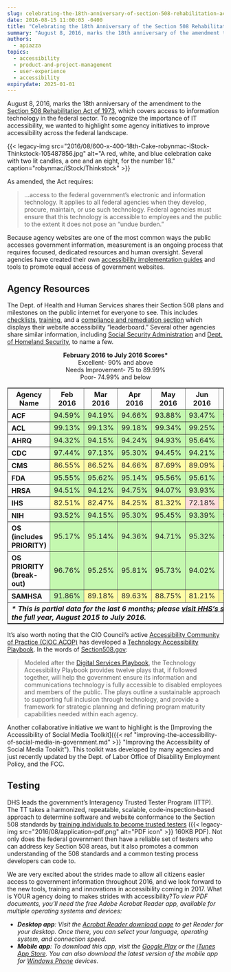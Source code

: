 ```yaml
---
slug: celebrating-the-18th-anniversary-of-section-508-rehabilitation-act
date: 2016-08-15 11:00:03 -0400
title: "Celebrating the 18th Anniversary of the Section 508 Rehabilitation Act"
summary: "August 8, 2016, marks the 18th anniversary of the amendment to the Section 508 Rehabilitation Act of 1973. To recognize the importance of IT accessibility, we wanted to highlight some agency initiatives to improve accessibility across the federal landscape."
authors:
  - apiazza
topics:
  - accessibility
  - product-and-project-management
  - user-experience
  - accessibility
expirydate: 2025-01-01
---
```


August 8, 2016, marks the 18th anniversary of the amendment to the [Section 508 Rehabilitation Act of 1973](http://www.section508.gov/section-508-of-the-rehabilitation-act "Section 508 Rehabilitation Act of 1973"), which covers access to information technology in the federal sector. To recognize the importance of IT accessibility, we wanted to highlight some agency initiatives to improve accessibility across the federal landscape.

{{< legacy-img src="2016/08/600-x-400-18th-Cake-robynmac-iStock-Thinkstock-105487856.jpg" alt="A red, white, and blue celebration cake with two lit candles, a one and an eight, for the number 18." caption="robynmac/iStock/Thinkstock" >}} 

As amended, the Act requires:

> &#8230;access to the federal government&#8217;s electronic and information technology. It applies to all federal agencies when they develop, procure, maintain, or use such technology. Federal agencies must ensure that this technology is accessible to employees and the public to the extent it does not pose an &#8220;undue burden.&#8221;

Because agency websites are one of the most common ways the public accesses government information, measurement is an ongoing process that requires focused, dedicated resources and human oversight. Several agencies have created their own [accessibility implementation guides](https://section508.gov/agency-shared-guidance "accessibility implementation guides") and tools to promote equal access of government websites.

## Agency Resources

The Dept. of Health and Human Services shares their Section 508 plans and milestones on the public internet for everyone to see. This includes [checklists](http://www.hhs.gov/web/section-508/making-files-accessible/checklist/ "checklists"), [training](http://www.hhs.gov/web/section-508/training-in-508/index.html "training"), and a [compliance and remediation section](http://www.hhs.gov/web/section-508/compliance-and-remediation/index.html "compliance and remediation section") which displays their website accessibility “leaderboard.” Several other agencies share similar information, including [Social Security Administration](https://www.ssa.gov/accessibility/508_overview.html "Social Security Administration 508 Overview") and [Dept. of  Homeland Security](https://www.dhs.gov/accessibility "DHS accessibility notice"), to name a few.

<p style="text-align: center">
  <b>February 2016 to July 2016 Scores*</b><br /> Excellent- 90% and above<br /> Needs Improvement- 75 to 89.99%<br /> Poor- 74.99% and below
</p>

<table border="1" width="100%">
  <tr>
    <th style="text-align: center" scope="col">
      Agency<br /> Name
    </th>
    <th style="text-align: center" scope="col">
      Feb<br /> 2016
    </th>
    <th style="text-align: center" scope="col">
      Mar<br /> 2016
    </th>
    <th style="text-align: center" scope="col">
      Apr<br /> 2016
    </th>
    <th style="text-align: center" scope="col">
      May<br /> 2016
    </th>
    <th style="text-align: center" scope="col">
      Jun<br /> 2016
    </th>
    <th style="text-align: center" scope="col">
      Jul<br /> 2016
    </th>
  </tr>
  <tr>
    <th scope="row" align="left">
      ACF
    </th>
    <td style="background: #c4f8af;text-align: right">
      94.59%
    </td>
    <td style="background: #c4f8af;text-align: right">
      94.19%
    </td>
    <td style="background: #c4f8af;text-align: right">
      94.66%
    </td>
    <td style="background: #c4f8af;text-align: right">
      93.88%
    </td>
    <td style="background: #c4f8af;text-align: right">
      93.47%
    </td>
    <td style="background: #c4f8af;text-align: right">
      94.41%
    </td>
  </tr>
  <tr>
    <th scope="row" align="left">
      ACL
    </th>
    <td style="background: #c4f8af;text-align: right">
      99.13%
    </td>
    <td style="background: #c4f8af;text-align: right">
      99.13%
    </td>
    <td style="background: #c4f8af;text-align: right">
      99.18%
    </td>
    <td style="background: #c4f8af;text-align: right">
      99.34%
    </td>
    <td style="background: #c4f8af;text-align: right">
      99.25%
    </td>
    <td style="background: #c4f8af;text-align: right">
      98.99%
    </td>
  </tr>
  <tr>
    <th scope="row" align="left">
      AHRQ
    </th>
    <td style="background: #c4f8af;text-align: right">
      94.32%
    </td>
    <td style="background: #c4f8af;text-align: right">
      94.15%
    </td>
    <td style="background: #c4f8af;text-align: right">
      94.24%
    </td>
    <td style="background: #c4f8af;text-align: right">
      94.93%
    </td>
    <td style="background: #c4f8af;text-align: right">
      95.64%
    </td>
    <td style="background: #c4f8af;text-align: right">
      94.86%
    </td>
  </tr>
  <tr>
    <th scope="row" align="left">
      CDC
    </th>
    <td style="background: #c4f8af;text-align: right">
      97.44%
    </td>
    <td style="background: #c4f8af;text-align: right">
      97.13%
    </td>
    <td style="background: #c4f8af;text-align: right">
      95.30%
    </td>
    <td style="background: #c4f8af;text-align: right">
      94.45%
    </td>
    <td style="background: #c4f8af;text-align: right">
      94.21%
    </td>
    <td style="background: #c4f8af;text-align: right">
      94.49%
    </td>
  </tr>
  <tr>
    <th scope="row" align="left">
      CMS
    </th>
    <td style="background: #fffca6;text-align: right">
      86.55%
    </td>
    <td style="background: #fffca6;text-align: right">
      86.52%
    </td>
    <td style="background: #fffca6;text-align: right">
      84.66%
    </td>
    <td style="background: #fffca6;text-align: right">
      87.69%
    </td>
    <td style="background: #fffca6;text-align: right">
      89.09%
    </td>
    <td style="background: #fffca6;text-align: right">
      89.26%
    </td>
  </tr>
  <tr>
    <th scope="row" align="left">
      FDA
    </th>
    <td style="background: #c4f8af;text-align: right">
      95.55%
    </td>
    <td style="background: #c4f8af;text-align: right">
      95.62%
    </td>
    <td style="background: #c4f8af;text-align: right">
      95.14%
    </td>
    <td style="background: #c4f8af;text-align: right">
      95.56%
    </td>
    <td style="background: #c4f8af;text-align: right">
      95.61%
    </td>
    <td style="background: #c4f8af;text-align: right">
      95.53%
    </td>
  </tr>
  <tr>
    <th scope="row" align="left">
      HRSA
    </th>
    <td style="background: #c4f8af;text-align: right">
      94.51%
    </td>
    <td style="background: #c4f8af;text-align: right">
      94.12%
    </td>
    <td style="background: #c4f8af;text-align: right">
      94.75%
    </td>
    <td style="background: #c4f8af;text-align: right">
      94.07%
    </td>
    <td style="background: #c4f8af;text-align: right">
      93.93%
    </td>
    <td style="background: #c4f8af;text-align: right">
      94.10%
    </td>
  </tr>
  <tr>
    <th scope="row" align="left">
      IHS
    </th>
    <td style="background: #fffca6;text-align: right">
      82.51%
    </td>
    <td style="background: #fffca6;text-align: right">
      82.47%
    </td>
    <td style="background: #fffca6;text-align: right">
      84.25%
    </td>
    <td style="background: #fffca6;text-align: right">
      81.32%
    </td>
    <td style="background: #ffdcdb;text-align: right">
      72.18%
    </td>
    <td style="background: #fffca6;text-align: right">
      75.64%
    </td>
  </tr>
  <tr>
    <th scope="row" align="left">
      NIH
    </th>
    <td style="background: #c4f8af;text-align: right">
      93.52%
    </td>
    <td style="background: #c4f8af;text-align: right">
      94.15%
    </td>
    <td style="background: #c4f8af;text-align: right">
      95.30%
    </td>
    <td style="background: #c4f8af;text-align: right">
      95.45%
    </td>
    <td style="background: #c4f8af;text-align: right">
      93.39%
    </td>
    <td style="background: #c4f8af;text-align: right">
      90.66%
    </td>
  </tr>
  <tr>
    <th scope="row" align="left">
      OS<br /> (includes PRIORITY)
    </th>
    <td style="background: #c4f8af;text-align: right">
      95.17%
    </td>
    <td style="background: #c4f8af;text-align: right">
      95.14%
    </td>
    <td style="background: #c4f8af;text-align: right">
      94.36%
    </td>
    <td style="background: #c4f8af;text-align: right">
      94.71%
    </td>
    <td style="background: #c4f8af;text-align: right">
      95.32%
    </td>
    <td style="background: #c4f8af;text-align: right">
      92.41%
    </td>
  </tr>
  <tr>
    <th scope="row" align="left">
      OS<br /> PRIORITY<br /> (break-out)
    </th>
    <td style="background: #c4f8af;text-align: right">
      96.76%
    </td>
    <td style="background: #c4f8af;text-align: right">
      95.25%
    </td>
    <td style="background: #c4f8af;text-align: right">
      95.81%
    </td>
    <td style="background: #c4f8af;text-align: right">
      95.73%
    </td>
    <td style="background: #c4f8af;text-align: right">
      94.02%
    </td>
  </tr>
  <tr>
    <th scope="row" align="left">
      SAMHSA
    </th>
    <td style="background: #c4f8af;text-align: right">
      91.86%
    </td>
    <td style="background: #fffca6;text-align: right">
      89.18%
    </td>
    <td style="background: #fffca6;text-align: right">
      89.63%
    </td>
    <td style="background: #fffca6;text-align: right">
      88.75%
    </td>
    <td style="background: #fffca6;text-align: right">
      81.21%
    </td>
    <td style="background: #fffca6;text-align: right">
      79.24%
    </td>
  </tr>
  <tr>
    <th colspan="7" scope="row" align="left">
      <em>* This is partial data for the last 6 months; please <a title="View 508 Compliance Leaderboards" href="http://www.hhs.gov/web/section-508/compliance-and-remediation/leaderboards/index.html">visit HHS’s site</a> for the full year, August 2015 to July 2016.</em>
    </th>
  </tr>
</table>

It’s also worth noting that the CIO Council’s active [Accessibility Community of Practice (CIOC ACOP)](https://cio.gov/about/groups/accessibility-cop/ "Accessibility Community of Practice") has developed a [Technology Accessibility Playbook](http://section508.gov/content/it-accessibility-playbook "Technology Accessibility Playbook"). In the words of [Section508.gov](https://www.section508.gov "Section 508 website"):

> Modeled after the [Digital Services Playbook](https://playbook.cio.gov/ "Digital Services Playbook"), the Technology Accessibility Playbook provides twelve plays that, if followed together, will help the government ensure its information and communications technology is fully accessible to disabled employees and members of the public. The plays outline a sustainable approach to supporting full inclusion through technology, and provide a framework for strategic planning and defining program maturity capabilities needed within each agency.

Another collaborative initiative we want to highlight is the [Improving the Accessibility of Social Media Toolkit]({{< ref "improving-the-accessibility-of-social-media-in-government.md" >}} "Improving the Accessibility of Social Media Toolkit"). This toolkit was developed by many agencies and just recently updated by the Dept. of Labor Office of Disability Employment Policy, and the FCC.

## Testing

DHS leads the government’s Interagency Trusted Tester Program (ITTP). The TT takes a harmonized, repeatable, scalable, code‐inspection‐based approach to determine software and website conformance to the Section 508 standards by [training individuals to become trusted testers](https://www.dhs.gov/sites/default/files/publications/Trusted_Tester_Fact_Sheet_0.pdf "Trusted Tester Fact Sheet PDF file") ({{< legacy-img src="2016/08/application-pdf.png" alt="PDF icon" >}} 160KB PDF). Not only does the federal government then have a reliable set of testers who can address key Section 508 areas, but it also promotes a common understanding of the 508 standards and a common testing process developers can code to.

We are very excited about the strides made to allow all citizens easier access to government information throughout 2016, and we look forward to the new tools, training and innovations in accessibility coming in 2017. What is YOUR agency doing to makes strides with accessibility?_To view PDF documents, you&#8217;ll need the free Adobe Acrobat Reader app, available for multiple operating systems and devices:_

  * _**Desktop app**: Visit the [Acrobat Reader download page](http://get.adobe.com/reader/ "Download Acrobat Reader for your computer") to get Reader for your desktop. Once there, you can select your language, operating system, and connection speed._
  * _**Mobile app**: To download this app, visit the [Google Play](https://play.google.com/store/apps/details?id=com.adobe.reader "Download Acrobat Reader for Android mobile devices") or the [iTunes App Store](https://itunes.apple.com/app/adobe-reader/id469337564?mt=8 "Download Acrobat Reader for Apple mobile devices"). You can also download the latest version of the mobile app for [Windows Phone](http://www.windowsphone.com/s?appid=134e363e-8811-44be-b1e3-d8a0c60d4692 "Download Acrobat Reader for Windows mobile devices") devices._
